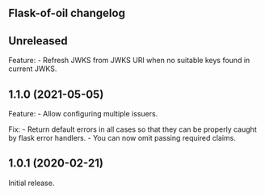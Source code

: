 ## Flask-of-oil changelog

## Unreleased

Feature:
    - Refresh JWKS from JWKS URI when no suitable keys found in current JWKS.

## 1.1.0 (2021-05-05)

Feature:
    - Allow configuring multiple issuers.

Fix:
    - Return default errors in all cases so that they can be properly caught by flask error handlers.
    - You can now omit passing required claims.

## 1.0.1 (2020-02-21)

Initial release.
